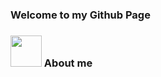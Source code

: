 ### Welcome to my Github Page

### <img src="https://github.com/alinvdu/alinvdu/assets/16021447/4d5bd5a3-1d66-4ad7-81ac-0763b76dfca1" width="50"> About me 
